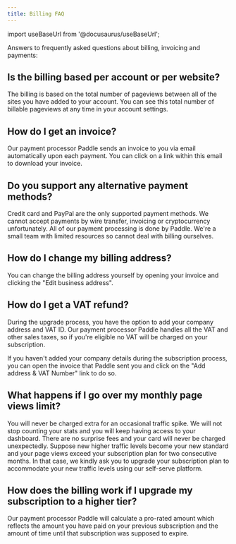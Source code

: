```yaml
---
title: Billing FAQ
---
```


import useBaseUrl from '@docusaurus/useBaseUrl';

Answers to frequently asked questions about billing, invoicing and payments:

## Is the billing based per account or per website?

The billing is based on the total number of pageviews between all of the sites you have added to your account. You can see this total number of billable pageviews at any time in your account settings.

## How do I get an invoice?

Our payment processor Paddle sends an invoice to you via email automatically upon each payment. You can click on a link within this email to download your invoice.

## Do you support any alternative payment methods?

Credit card and PayPal are the only supported payment methods. We cannot accept payments by wire transfer, invoicing or cryptocurrency unfortunately. All of our payment processing is done by Paddle. We're a small team with limited resources so cannot deal with billing ourselves. 

## How do I change my billing address?

You can change the billing address yourself by opening your invoice and clicking the "Edit business address".

## How do I get a VAT refund?

During the upgrade process, you have the option to add your company address and VAT ID. Our payment processor Paddle handles all the VAT and other sales taxes, so if you're eligible no VAT will be charged on your subscription.

If you haven't added your company details during the subscription process, you can open the invoice that Paddle sent you and click on the "Add address & VAT Number" link to do so.

## What happens if I go over my monthly page views limit?

You will never be charged extra for an occasional traffic spike. We will not stop counting your stats and you will keep having access to your dashboard. There are no surprise fees and your card will never be charged unexpectedly. Suppose new higher traffic levels become your new standard and your page views exceed your subscription plan for two consecutive months. In that case, we kindly ask you to upgrade your subscription plan to accommodate your new traffic levels using our self-serve platform.

## How does the billing work if I upgrade my subscription to a higher tier?

Our payment processor Paddle will calculate a pro-rated amount which reflects the amount you have paid on your previous subscription and the amount of time until that subscription was supposed to expire.
